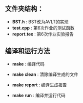 ## 文件夹结构：
  
- **BST.h** : BST改为AVLT的实现
- **test.cpp** : 第6次作业的测试函数
- **report.tex** : 第6次作业实验报告
## 编译和运行方法
- **make** : 编译代码
- **make clean** : 清除编译生成的文件

- **make report** : 编译生成报告

- **make run** : 编译并运行代码